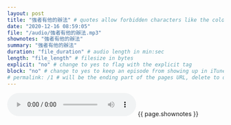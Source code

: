 ```yaml
---
layout: post
title: "強者有他的辦法" # quotes allow forbidden characters like the colon
date: "2020-12-16 08:59:05"
file: "/audio/強者有他的辦法.mp3"
shownotes: "強者有他的辦法"
summary: "強者有他的辦法"
duration: "file_duration" # audio length in min:sec
length: "file_length" # filesize in bytes
explicit: "no" # change to yes to flag with the explicit tag
block: "no" # change to yes to keep an episode from showing up in iTunes
# permalink: /1 # will be the ending part of the pages URL, delete to default to the title
---
```


<audio controls>
<source src="{{site.url}}{{site.baseurl}}{{ page.file }}" type="audio/x-mp3">
Your browser does not support the audio element.
</audio>
{{ page.shownotes }}
